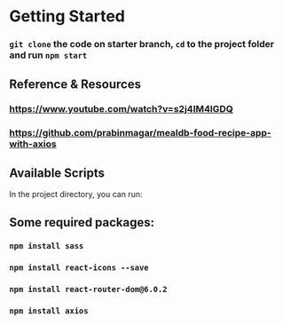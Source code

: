 # Getting Started 
### `git clone` the code on starter branch, `cd` to the project folder and run `npm start`

## Reference & Resources
### https://www.youtube.com/watch?v=s2j4IM4lGDQ
### https://github.com/prabinmagar/mealdb-food-recipe-app-with-axios


## Available Scripts

In the project directory, you can run:

## Some required packages:
### `npm install sass`
### `npm install react-icons --save`
### `npm install react-router-dom@6.0.2`
### `npm install axios`

